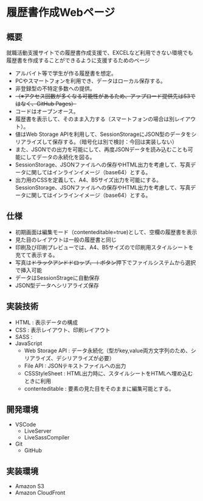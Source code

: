 # 履歴書作成Webページ

## 概要

就職活動支援サイトでの履歴書作成支援で、EXCELなど利用できない環境でも履歴書を作成することができるように支援するためのページ

- アルバイト等で学生が作る履歴書を想定。
- PCやスマートフォンを利用でき、データはローカル保存する。
- 非登録型の不特定多数への提供。
- ~~（※アクセス回数が多くなる可能性があるため、アップロード提供先はS3ではなく、GitHub Pages）~~
- コードはオープンオース。
- 履歴書を表示して、そのまま入力する（スマートフォンの場合は別レイアウト）。
- 値はWeb Storage APIを利用して、SessionStorageにJSON型のデータをシリアライズして保存する。（暗号化は別で検討：今回は実装しない）
- また、JSONでの出力を可能にして、再度JSONデータを読み込むことも可能にしてデータの永続化を図る。
- SessionStorage、JSONファイルへの保存やHTML出力を考慮して、写真データに関してはインラインイメージ（base64）とする。
- 出力用のCSSを定義して、A4、B5サイズ出力を可能にする。
SessionStorage、JSONファイルへの保存やHTML出力を考慮して、写真データに関してはインラインイメージ（base64）とする。


## 仕様
- 初期画面は編集モード（contenteditable=true)として、空欄の履歴書を表示
- 見た目のレイアウトは一般の履歴書と同じ
- 印刷及び印刷プレビューでは、A4、B5サイズので印刷用スタイルシートを充てて表示する。
- 写真は~~ドラックアンドドロップ、＋ボタン~~押下でファイルシステムから選択で挿入可能
- データはSessionStrageに自動保存
- JSON型データへシリアライズ保存

## 実装技術
- HTML         		: 表示データの構成
- CSS 				: 表示レイアウト、印刷レイアウト
- SASS              : 
- JavaScript
   - Web Storage API  : データ永続化（型がkey,value両方文字列のため、シリアライズ、デシリアライズが必要）
   - File API         : JSONテキストファイルへの出力
   - CSSStyleSheet    : HTML出力時に、スタイルシートをHTMLへ埋め込むときに利用
   - contenteditable  : 要素の見た目をそのままに編集可能とする。

## 開発環境

- VSCode
   - LiveServer 
   - LiveSassCompiler
- Git
   - GitHub

## 実装環境
- Amazon S3
- Amazon CloudFront
